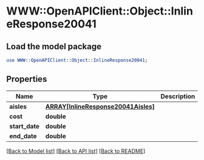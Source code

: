 # WWW::OpenAPIClient::Object::InlineResponse20041

## Load the model package
```perl
use WWW::OpenAPIClient::Object::InlineResponse20041;
```

## Properties
Name | Type | Description | Notes
------------ | ------------- | ------------- | -------------
**aisles** | [**ARRAY[InlineResponse20041Aisles]**](InlineResponse20041Aisles.md) |  | 
**cost** | **double** |  | 
**start_date** | **double** |  | 
**end_date** | **double** |  | 

[[Back to Model list]](../README.md#documentation-for-models) [[Back to API list]](../README.md#documentation-for-api-endpoints) [[Back to README]](../README.md)


